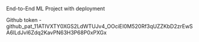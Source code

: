 End-to-End ML Project with deployment

Github token - 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